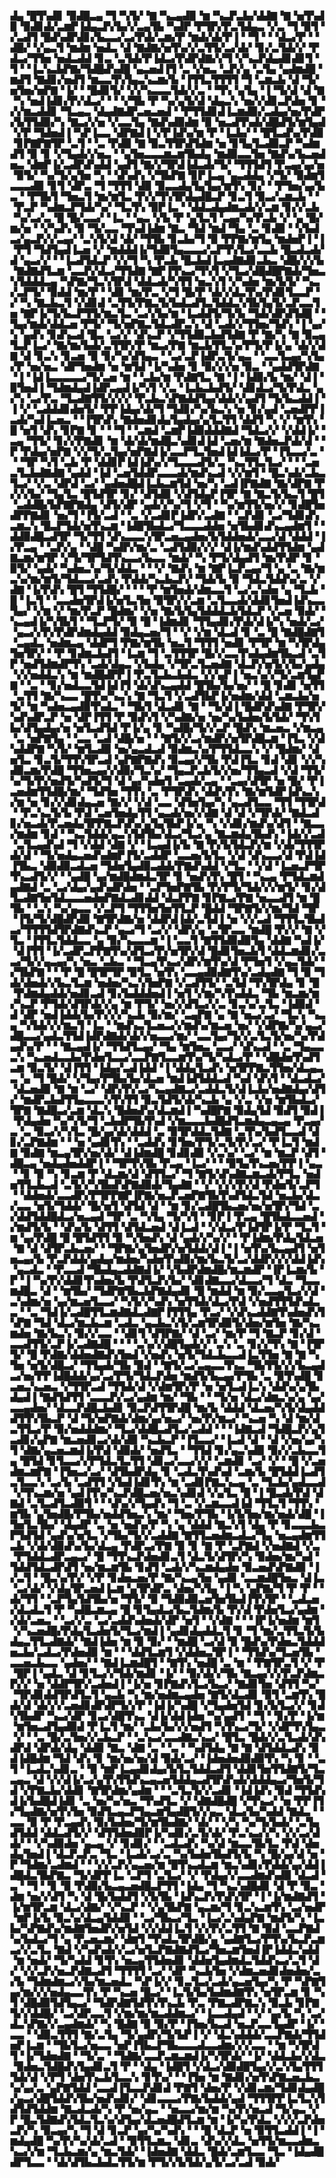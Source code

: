 ▟▄▝█▜▚▟▊▝▉▟█▃▄▝▜▝▚▜▞▝▇▝▚▃▄▟▉▝▆▝▚▃▛▃▙▞▟▟▇▝▇▝▅▜▚▟▉▝▉▟▊▟▞▃▆▛▐▟▄▃▛▞▙▞▞▃▄▜▙▝▚▟▛▝▛▜▛▞▛▃▜▟▄▃▝▞▃▝▜▝▉▜▝▞▃▟▜▝█▟▚▟▛▟▊▞▙▃▃▞▃▞▛▟▞▃▆▞▛▝▆▟▞▟▞▛▐▝▝▜▝▝▝▟▃▞▛▝▝▟█▞▝▞▄▃▜▝▆▟▆▝▅▟▃▝▟▝▇▟▇▞▅▜▚▞▞▃▜▜▞▃▞▟▞▝▊▞▃▜▟▞▞▝▛▟▃▞▜▜▅▝▅▟▃▟▟▝▊▃▝▃▜▟▞▛▐▟▃▞▛▟▛▟▇▞▞▜▝▞▚▃▛▟▄▟▊▟▊▜▝▜▝▝▐▃▚▃▙▛▇▞▜▟█▟▚▟█▝▄▃▅▟▐▜▝▃▝▞▅▃▝▃▛▞▄▝▃▜▄▝▄▟▆▟█▝▆▟▜▝▇▟▊▞▅▟▜▝▆▃▃▜▚▜▄▃▚▃▆▞▙▝▐▜▜▃▜▜▜▜▝▜▝▃▆▃▙▝▟▝▜▞▅▜▅▞▅▛▇▝▐▞▝▝█▟▊▜▞▝▞▞▚▃▃▃▜▟▞▞▃▝▝▜▚▝▄▜▄▝▐▝▜▞▟▝▟▝▇▝▚▝▅▟▐▟▊▞▛▞▟▃▞▝▝▝▞▜▙▝▛▝▚▞▄▜▞▟▝▟▄▃▚▝▅▞▞▟▊▃▛▟▅▝▊▝▞▞▆▃▟▟▊▝▜▃▄▃▝▟▄▟▇▟▛▃▅▃▅▟▝▝▛▜▜▟▊▟▐▃▆▟▉▞▃▟▄▞▅▞▛▟▛▞▙▜▜▟▉▞▚▝▇▃▞▞▅▝▞▃▃▜▄▝▇▟▚▟▉▟▆▝▉▝▅▃▟▜▚▟▞▟█▟▜▞▆▜▄▟▝▞▛▝▜▟▅▟▐▝▚▛▐▃▃▝▟▛▇▟▐▝▞▛▐▟▚▞▆▝▛▝▐▃▙▞▝▝█▜▃▟▚▞▛▟▉▝▊▛▇▛▇▜▛▝▃▜▝▝▃▝▛▟▉▝▇▝▉▃▜▜▛▟▜▟▆▝▅▝▊▜▄▜▃▟▉▃▛▝▚▟▆▟▜▝▉▝▊▝▞▜▄▟▞▞▅▃▝▝▄▜▅▃▃▃▆▃▆▜▙▟▄▝▆▟▉▃▃▜▅▝▇▟▚▞▙▃▅▟▅▃▝▟▆▛▐▞▃▟▛▟▚▟▟▝▄▟▜▝▇▞▞▜▛▟▐▟▃▟▞▜▞▝▜▜▜▟▜▝▛▃▄▞▄▞▅▝▉▜▞▝▚▞▜▞▄▜▅▝▚▝▝▟▚▟▚▝▞▜▙▛▇▝▊▛▐▃▄▝▄▃▟▟▄▝▞▜▞▝▉▟▆▜▃▃▃▟▉▝▊▜▝▟▛▃▝▜▝▜▜▜▝▟▉▝▉▃▃▟▄▜▄▜▄▞▆▜▚▝▊▞▝▝▛▜▅▞▄▞▙▃▝▝▛▜▙▜▝▜▅▃▜▝▆▞▆▜▃▝▛▞▞▜▚▜▛▟▄▟█▃▛▝▊▃▜▝▉▃▞▃▆▃▙▝▝▝▛▃▛▝▚▟▆▃▛▜▟▞▚▞▝▜▃▜▚▝▉▛▐▃▝▝▟▟▃▟▄▟▆▃▟▞▞▃▆▝▊▞▞▃▙▝▚▞▃▞▃▝█▝█▞▃▃▞▝▐▃▝▝▄▃▝▞▙▝▛▝▄▜▃▜▝▃▄▞▚▞▛▃▙▝▞▝▄▝█▞▆▞▅▝▝▞▚▟▚▝▉▝▜▞▃▃▝▜▚▟▐▟▆▝▇▃▝▜▟▝▆▟▝▜▄▝▃▝▊▟▉▝▝▞▙▟▃▞▄▃▛▞▞▃▄▞▝▃▚▜▞▟▝▟▞▝▜▜▙▝▊▃▙▞▜▝▉▝▛▛▇▞▆▜▄▝▆▟▅▛▐▝▐▝▛▜▝▜▟▜▄▟▐▃▅▝▞▝▆▟▟▟▐▞▜▟▉▜▄▃▃▃▞▃▛▜▚▜▃▞▃▃▙▝█▃▟▃▟▞▟▝▄▃▞▞▝▝▐▃▟▜▟▃▛▝▞▞▜▝▚▝▛▃▙▝█▃▙▟▐▃▄▟▇▟▊▃▙▃▝▟█▞▞▞▙▝▇▟▇▟▜▃▆▝▃▃▛▞▟▃▞▜▜▟▇▝▇▛▐▜▚▃▞▜▚▜▝▞▜▃▞▟█▟█▛▇▟▞▜▅▃▚▜▟▟▟▃▄▝▚▛▇▞▜▃▚▜▛▟▝▟▟▃▟▞▚▜▜▝▅▃▚▜▝▞▚▟▅▝▆▞▙▜▞▝▚▃▞▃▛▜▞▝▉▟▟▝▆▞▛▝▝▟▊▝▆▞▛▃▝▞▜▝█▞▛▝▟▞▞▟▃▜▚▞▛▟▊▜▃▃▛▝▞▝▚▝▇▃▙▃▜▝▞▟▊▟▝▃▜▜▞▛▇▃▜▞▙▟▃▟▜▃▜▟▟▃▚▜▙▜▄▜▞▃▛▃▃▜▅▝▇▛▐▞▜▞▙▃▛▜▜▞▆▃▜▃▝▃▞▞▙▞▆▝▐▃▟▟▜▞▜▞▙▝▜▟▞▟▛▟▜▟█▝▝▜▄▞▆▟▞▟▟▃▅▝▛▜▞▝▜▞▅▛▇▃▜▟▃▟▛▃▚▝▟▝▃▟▞▞▜▜▅▞▜▟▚▝▐▝▄▞▚▝▄▟▚▝▊▟▚▃▟▝█▃▝▃▞▞▝▟▚▃▛▝▞▜▜▟▉▃▙▟▜▟▇▝▛▝▇▞▚▝▇▝▉▃▄▜▃▛▐▃▞▝▇▞▆▞▙▟▞▃▜▜▛▞▛▝▆▃▞▛▇▝▆▃▙▜▜▃▚▞▛▜▞▛▐▞▄▝▟▞▞▟▇▝▟▝▊▃▚▝▊▃▅▝▉▝▊▞▚▞▟▜▄▃▝▝▃▞▃▛▐▟▛▃▜▞▄▃▝▝▃▃▜▃▄▞▚▜▄▞▛▝▅▞▅▃▝▟▛▜▅▟▆▝▅▝▆▜▟▝▐▞▚▟▅▝▊▝▉▞▞▞▅▝▉▃▝▝▄▟▟▜▛▟▇▝▐▝▐▟▐▃▃▃▃▃▞▜▞▃▅▝▆▝▝▃▙▞▆▝▛▟▇▜▃▝▇▝▐▝▐▟▉▞▙▝▆▞▝▟▐▝▉▜▅▟▐▝▜▟▆▟▄▟▐▟▛▃▄▟▐▞▚▜▝▞▃▝▐▃▙▃▙▟▜▞▝▟▊▟▃▞▜▞▛▟▃▝▄▞▚▝▃▞▛▃▝▜▃▟▇▜▜▞▞▞▞▝▛▃▙▃▚▛▇▟▟▜▄▞▟▟▞▞▄▟▜▝▜▞▙▃▟▟▐▝▐▝▞▝▃▟▟▟▊▟▅▜▞▝▛▛▐▟▄▞▟▞▜▝▜▟▊▞▚▞▙▃▚▝▅▝▊▞▄▟▝▃▅▟▛▛▐▃▟▞▚▟▐▃▅▃▝▝▐▜▛▟▚▝▇▟▅▟▊▟▄▜▄▟▄▞▄▜▃▜▜▝▟▟▜▝▚▝▞▝▆▜▚▝█▝▅▜▝▟▚▝▊▛▇▝▊▝▝▝▜▝▝▃▆▟▝▃▆▛▐▟▉▟▟▟▇▟▝▜▟▃▞▞▝▞▟▟▐▞▝▃▄▝▜▜▞▝▊▞▞▛▇▟▊▝▆▝▟▞▟▞▆▟█▃▚▟▊▟▐▟▝▃▅▞▆▝▇▟▅▃▛▟▞▟▝▝▛▝▛▟▄▞▅▛▇▝▞▞▜▞▃▜▄▞▅▛▇▟▐▞▃▃▛▜▃▜▅▟▐▟▐▟▃▞▛▝▐▜▃▃▞▃▝▝▝▜▛▝▚▜▝▃▙▝▛▝▟▟▊▛▐▟▐▟▚▞▞▜▃▃▃▟▜▞▃▝▚▃▜▜▃▜▃▞▝▝▝▃▅▃▜▃▙▟▇▟▇▝▄▟▟▝▐▟▝▃▅▜▟▟▛▃▃▃▟▞▆▟▚▃▟▝▞▞▆▜▝▝█▃▚▟▞▃▙▃▜▃▞▝▞▃▝▟▛▟▝▃▞▝▄▟▅▟█▟▐▃▙▃▆▜▟▝▅▞▚▝▃▟▐▛▇▟▇▝▇▞▟▛▇▝▛▞▞▞▙▞▝▜▄▜▃▝█▜▟▜▛▝▊▞▝▟▜▟▉▝▞▟▜▟▄▛▐▜▛▝▇▝▇▃▜▞▙▃▜▝█▜▝▃▟▟█▞▙▛▇▛▇▟▄▝▟▜▞▟▛▝▄▟▞▞▚▞▜▝▞▜▝▝▚▞▆▜▜▞▅▞▞▝▊▟█▜▅▟▛▛▇▟▊▝▅▞▜▝▐▜▞▃▟▝▝▃▝▞▃▟▊▛▐▟▛▞▃▟▇▝▝▃▛▟▊▝▃▞▜▟▊▟▚▃▆▃▚▝█▃▛▜▟▞▅▜▚▃▆▝▐▟█▜▙▟▃▞▜▃▃▃▟▟▅▝▅▜▙▟▊▟▚▃▄▟▆▜▝▝▟▟▉▟█▃▟▜▛▝▜▞▜▜▝▟▚▃▃▃▚▜▛▃▅▃▄▟▅▞▙▜▟▟▅▟▞▃▃▞▟▝▟▟▟▝▐▞▛▃▄▝▝▃▛▞▄▝▝▟█▝▚▟▛▞▆▞▃▝▃▟▜▟▉▞▞▞▝▟▐▞▆▟▚▟▟▜▜▟▆▝▄▟▇▃▆▞▆▜▛▝▞▜▞▜▛▜▟▜▚▃▃▞▙▃▃▝▆▟▞▝▚▝▛▜▞▟▄▟▜▝▆▞▛▟▛▝▊▝▉▜▞▝▄▟▞▝▚▟▅▃▚▞▜▞▟▟▃▝▝▝▞▝▇▟▚▝▆▝▇▛▐▃▛▃▄▞▜▝▄▝▃▝▇▞▆▃▚▞▆▞▆▜▞▜▟▃▃▞▃▟▚▝▛▟▟▞▚▃▙▃▛▞▝▜▟▞▙▝▉▝▜▟▃▜▟▟▚▞▃▝▞▟▇▝▐▞▛▟▚▝█▜▝▜▜▟█▞▝▝▝▝▛▝▆▜▅▟▞▟▆▃▃▜▝▃▞▃▚▟▅▝▄▝▜▃▙▝█▝▐▃▜▝▝▃▃▟▅▜▛▟▐▞▅▜▃▜▅▝▉▜▛▞▞▃▆▝▃▜▃▃▟▞▟▟▊▜▅▟▐▟▚▃▃▜▄▞▝▞▆▝▞▝▆▞▛▃▛▝█▟▆▞▝▞▅▝▇▞▙▜▄▜▟▟▟▃▙▜▟▃▛▝▞▃▅▝▉▟▞▝▚▃▄▟▐▞▚▜▙▜▝▝▜▃▛▜▞▝▉▝█▝▐▟▆▟▊▝▜▜▄▟▊▞▛▟▞▟▐▞▚▝▅▟▞▃▞▝▄▃▞▞▛▞▛▟▛▟▆▟▄▟▟▝▉▟▄▃▅▞▜▝▝▞▝▞▆▝▟▃▟▝▊▝▃▝█▝▇▟█▟▇▜▝▃▄▟▃▝▅▟▆▃▄▝▟▟▛▜▝▛▇▞▆▜▙▝▅▃▜▝▜▜▜▝▅▟▊▝▛▜▛▝▆▝▚▜▛▟▄▜▅▜▛▞▝▝▛▝▊▟▆▃▙▟▜▝▐▃▆▝▜▝▃▜▜▜▛▝█▞▞▃▃▜▚▟▄▟▆▜▙▃▟▝▃▜▛▝▅▟▜▟▆▟▛▜▚▝▃▟▞▟▄▃▝▞▙▟▄▝▞▜▛▃▜▃▅▟▇▝▟▃▛▞▅▜▞▞▙▞▄▟▄▝▞▞▅▟▟▃▚▝▆▝▆▟█▟▛▛▐▝▛▃▜▃▙▃▙▟▃▝▞▞▄▛▐▝▅▃▚▞▞▜▞▃▆▜▄▛▇▝▝▃▝▝▊▞▅▟▃▃▜▟▐▟▐▜▝▟▞▟▚▃▄▟▟▝█▜▙▞▙▞▅▞▝▝█▝▊▟▊▝▅▜▜▝▃▜▜▝▇▞▚▃▃▝█▜▚▞▚▃▚▝▇▝▜▃▜▝▞▃▟▜▙▛▐▞▅▟▆▞▟▟▝▃▆▃▙▞▅▜▞▝▆▝▚▟▅▃▄▟▉▜▚▟▃▝▝▜▙▜▝▟▃▟▊▝▇▝▝▜▞▟▐▝█▟▛▟▚▟▇▝▛▜▛▞▚▟▚▟▛▃▛▝▅▝▟▛▐▜▜▝▛▝▉▟▚▜▝▞▚▟▇▞▅▝▅▞▚▞▙▟▅▞▙▜▟▞▝▜▚▜▙▞▟▜▄▟▄▞▅▝▅▜▃▟▜▟▝▛▐▞▄▝▊▝▚▟█▞▜▞▞▃▛▝█▟▚▝▆▃▅▃▝▞▆▃▄▝▃▝▅▛▇▜▄▝▝▃▃▝▃▟▝▟█▞▅▝▝▝▇▜▞▞▃▞▆▟▛▞▅▜▛▟█▃▆▝▐▜▃▝▞▟▚▟▟▛▇▝▚▜▞▝▆▜▃▟▉▝▅▞▄▃▟▃▟▝▉▟▆▃▚▞▛▜▜▟▃▃▚▝▞▝█▟▆▞▝▟▅▜▃▝▊▃▜▞▜▜▚▜▛▃▟▝▄▛▇▛▇▟▚▝▉▃▄▞▞▜▙▝▛▟▐▜▃▝▊▟▝▟▊▝▞▞▚▟▉▃▆▞▛▟█▝▜▜▅▃▄▞▞▟▉▞▜▃▚▞▝▜▄▃▛▃▙▜▞▞▅▞▜▜▄▃▟▝▞▟▝▜▜▞▚▞▜▞▛▞▅▟▜▞▚▟▜▞▜▝▟▝▄▞▚▟▅▜▝▃▄▟▞▃▄▝▝▃▄▞▟▜▛▝▅▝█▞▝▛▐▃▅▟▆▜▜▟█▞▆▞▝▜▟▜▅▝▜▜▚▝▃▝▛▜▛▟▚▝▟▟▚▜▚▝▇▞▆▜▟▛▐▟▚▃▚▞▆▝▅▝▊▞▞▟▊▟▄▃▅▝▇▞▞▝▞▟▝▃▃▝▟▜▅▜▄▞▚▝▄▃▟▜▃▃▝▜▜▝▜▜▛▟▝▝▛▃▚▃▜▞▙▝▛▟▝▃▅▜▅▟▄▜▜▝▄▃▟▞▅▞▞▟▇▝▟▝▟▝▞▜▛▟▞▝▇▟▃▟▊▞▅▃▟▞▛▃▅▟▄▜▛▛▇▃▛▟▚▞▄▜▄▜▙▛▐▞▄▝▚▝▞▟▊▞▆▟▚▞▟▜▝▝▇▃▃▞▆▟▆▝▊▟▝▝▚▃▜▟▟▞▄▃▚▜▟▜▙▞▟▃▞▜▃▞▄▝▇▃▆▟▄▜▙▟▚▝▐▟▞▞▃▟▝▃▜▃▄▟▚▟▝▜▝▞▟▟▝▟▇▝▞▝▐▃▄▟▐▞▙▝▇▝▛▞▙▜▟▃▛▞▆▝▞▟▞▜▜▜▛▟▞▟▝▝▜▞▅▟▄▃▅▟▚▟▆▛▐▜▞▃▟▟▛▝▃▃▅▞▙▜▃▝▞▟▝▟▚▃▃▞▟▝▛▟▐▟▐▜▙▃▝▟▉▟▉▃▟▃▅▝▜▟▅▜▄▟▉▃▟▟▞▛▇▟▚▟▟▝▞▜▃▝▝▞▟▝▐▃▅▃▛▜▛▜▚▃▟▜▞▞▝▝▄▟█▝▄▞▆▟█▟▆▟▃▜▛▝▊▝▅▟▚▜▚▝█▜▝▝▚▃▄▝▛▜▟▃▆▟▄▟▇▟▝▃▝▃▞▟▄▞▄▟▚▟▛▟▅▝▝▃▛▜▅▛▇▜▙▝▛▞▛▜▞▜▟▞▞▞▆▜▞▝▊▞▟▜▃▟▇▜▅▜▟▃▃▃▅▟▅▛▇▟▃▟▊▟▟▝▟▃▛▛▇▝▊▛▇▃▞▛▇▝▅▃▃▟▜▝▆▝█▜▙▝▝▃▚▝▚▞▄▃▃▝▞▃▛▜▝▜▜▜▅▜▅▜▜▃▛▝█▟▟▝▜▛▇▜▞▞▆▞▜▟▝▜▛▝▐▜▞▜▞▟█▟▛▟▉▝▇▜▛▟▇▞▅▝▟▟▛▟▐▟▞▃▜▟▐▝▅▝▞▞▃▟▝▜▜▜▃▜▙▟▃▞▜▜▜▜▟▜▛▟▇▟▚▃▛▝▄▃▞▜▝▃▞▞▝▟▛▞▄▝▃▜▛▃▃▝▆▟█▝▛▞▞▝▇▝▞▜▃▝▐▜▜▃▜▟▟▃▃▝▄▝▉▞▚▃▃▃▆▝▐▝▃▃▜▝▇▜▜▟▉▟▉▜▄▝▟▟▇▝▚▟▐▞▝▟▐▜▜▝▐▞▃▟▛▃▛▛▇▜▚▞▟▜▃▞▛▞▅▜▛▞▟▝█▟▊▜▅▃▙▜▝▟▟▃▆▟▊▞▃▃▞▜▞▞▄▃▄▞▚▝▅▃▝▃▙▃▝▝▜▃▄▜▚▃▞▟▛▞▆▜▚▞▟▝▛▜▅▜▝▞▄▃▜▟▞▝▞▜▙▛▇▝▝▝▛▝█▝█▜▛▜▛▝▉▜▃▝▅▜▚▝▃▃▄▟▉▟▇▜▚▞▃▟▄▟▇▝▜▝▉▝▜▟▞▟▅▟▞▞▙▃▜▃▆▝▅▟▅▞▚▃▚▜▅▛▇▝▞▃▟▜▜▞▝▃▜▟▝▜▚▜▛▟▄▝▊▝█▝▛▟▆▟▄▟▟▞▅▟▊▃▟▝▊▞▙▟▟▟▅▟▐▝▅▜▝▞▆▞▚▜▚▟▟▃▝▜▙▝▆▃▆▞▆▞▚▃▛▝▛▜▟▞▟▜▛▟▞▞▄▝▆▝▛▜▞▝▅▞▞▟▜▃▞▞▃▝▊▃▚▞▃▜▃▝▐▟▉▟▝▟▝▟▛▝▅▟▐▟▟▞▙▞▛▞▞▞▚▃▙▝▉▞▆▞▝▃▄▛▇▝▄▝▇▝▅▃▞▃▞▝▜▃▚▝▚▃▄▝▚▜▟▞▞▞▆▃▜▝▐▃▝▝▆▟▚▃▜▃▅▃▞▞▆▟▚▞▆▃▅▝▅▞▝▞▟▛▇▞▚▞▄▃▞▟█▃▃▞▄▟▃▜▜▟▐▟▛▟▇▟▞▟▞▞▅▃▃▞▆▞▝▃▃▜▄▞▜▞▞▃▜▃▜▞▅▞▚▞▛▟▄▟▚▞▛▝▝▝▇▃▄▟▐▞▝▜▜▟▜▃▄▞▝▜▄▝▆▜▅▃▝▃▃▞▝▟▚▃▟▝▝▃▝▜▄▃▃▃▚▝▚▃▅▟▃▃▙▞▛▟▅▜▃▃▞▃▃▛▇▜▃▃▆▜▚▞▜▞▚▟▃▞▛▝▝▟█▟▅▜▚▟▜▃▆▝▉▃▜▞▝▟▐▜▜▝▐▟▄▞▃▟▐▟▟▝▐▝▟▟▄▜▃▟▚▝▅▜▛▛▇▃▜▜▅▞▟▃▄▃▃▝▄▝▜▝█▟▞▝▞▜▄▞▛▜▙▞▙▞▟▃▅▝▆▟▐▟▜▟▟▃▟▝▚▟▝▟▚▜▝▝▟▃▟▃▞▝▟▃▅▟▉▝▇▝▆▝▃▞▝▟▛▞▛▞▃▞▚▃▄▟▇▃▞▃▟▟▃▜▞▟▐▃▙▞▅▟▇▟▄▞▟▜▞▝▆▟▛▃▙▟▜▜▄▃▃▃▚▜▚▜▜▝▉▃▜▟▜▞▟▞▚▃▙▝▄▝▞▃▝▞▅▝▆▜▙▟▃▞▜▛▇▝▇▟█▃▞▃▆▝▟▃▚▝█▟▅▟▚▞▟▃▆▟▐▝▚▟█▛▇▝▉▟▄▜▟▝▉▟▜▝▉▟▐▝▛▟▄▟▅▝▚▞▚▜▞▜▝▃▙▟▛▜▙▜▚▟▝▞▆▃▃▃▙▟█▟▜▃▆▟▄▃▄▃▄▝▛▃▄▞▃▝▃▝▉▃▞▞▚▜▃▝█▞▄▞▟▞▟▟▟▝▃▝▉▜▛▟▟▃▜▟▇▝▃▜▚▞▙▟▜▃▃▟▝▟▊▞▃▛▇▟▆▝▝▝▅▝▄▟▊▜▚▝▝▃▟▟▚▝▊▜▅▞▛▜▞▃▜▞▛▞▃▞▝▛▐▃▜▝▆▟▇▝▉▟▇▝▆▃▄▜▛▞▅▞▟▞▝▟▐▟▆▟█▝▊▟▊▟▉▝▞▃▚▞▝▃▞▝▆▝▆▃▛▝▟▜▝▟█▃▄▝▅▟▄▟▅▟▟▛▐▝▝▜▛▜▚▜▙▝▛▃▄▝▐▃▞▝▝▝▉▜▄▜▚▃▅▞▛▛▐▝▄▃▝▝▊▝▉▝▚▝▊▃▆▝▛▝▟▃▆▞▟▝▟▜▜▃▞▝▜▝▇▜▞▟▚▟▇▃▆▃▟▞▛▜▃▝▅▟▅▜▜▃▙▃▟▝▃▜▞▞▚▜▙▟▚▛▇▟▉▟▞▜▄▟▇▝▝▞▝▞▞▞▛▞▟▝▛▟▅▜▞▃▛▜▝▝▟▟▅▟▞▃▃▟▛▞▛▜▛▛▇▛▐▛▇▞▅▃▛▃▅▛▇▜▙▜▚▟▜▟▃▜▟▝▅▃▙▞▟▃▞▃▃▝▅▜▞▜▟▟▞▝█▞▅▜▝▟▜▟▝▟▝▝▆▝▊▞▃▟█▜▙▃▅▞▅▞▅▜▛▞▜▟▝▃▞▟▟▜▟▟█▟▃▞▅▃▄▟▝▜▛▝▃▝▚▜▄▝▜▞▚▜▝▝▊▛▐▝▛▃▄▝█▜▙▟▃▃▅▟▝▞▆▟▜▞▙▝▝▟▚▞▙▝▟▜▜▝▟▜▟▃▅▟▝▟▐▃▟▝▝▞▟▃▞▛▐▟▜▛▐▞▛▝▜▃▜▝▆▝▄▞▛▟█▝█▝█▜▟▜▜▝▉▝▚▜▅▟▚▝▟▝▄▟▞▞▚▞▞▝▝▛▐▟▆▞▛▟▄▜▟▃▅▝▇▝▟▝▟▜▛▃▙▃▅▞▝▝▜▛▇▞▄▜▅▟▛▞▅▜▟▟▞▟▐▝▐▝▅▜▚▞▙▃▄▟▜▝▅▜▅▃▄▞▙▝▛▃▛▟▟▞▄▟▄▞▆▟▅▞▚▟▅▜▚▟▉▞▆▞▙▃▜▞▃▞▟▟▛▞▞▞▟▟▐▟▚▝▄▃▟▃▝▝▛▃▃▟▝▜▙▟▄▃▟▟▇▟▐▞▝▞▙▟▛▟▆▟█▞▆▃▆▟▛▝▐▛▐▃▆▞▙▝▛▝▐▝▚▞▛▞▟▟▊▜▚▟▅▞▙▝▛▟▜▃▛▞▙▞▝▟▊▟▇▃▃▞▟▃▃▞▜▝▟▃▝▜▃▃▆▟█▃▝▟▝▝▆▜▙▞▝▜▟▛▇▜▙▃▙▛▇▟▄▟▊▝█▝▆▟▟▝▆▝▉▞▃▃▄▜▃▞▞▟▝▃▚▟▆▞▅▝▄▞▆▃▅▜▃▃▞▝▚▜▞▞▚▟▚▝▅▜▜▟▞▟▃▞▛▟▝▞▅▟▜▜▜▟▚▟▃▃▝▝▃▝▜▟▐▞▃▟█▜▜▃▆▟▇▟▃▟▇▛▐▜▜▜▄▝▛▃▞▝▞▟▚▃▟▟▇▜▚▟▅▟▚▜▚▛▇▝▜▟▝▟▃▞▆▃▙▃▆▝▃▟▃▝▄▃▙▃▚▜▞▃▆▜▛▟▉▜▞▟▅▞▆▜▅▝▇▞▚▃▆▟▅▝▇▞▙▃▚▝▉▞▞▃▃▝▝▟▊▜▝▟▜▛▇▞▝▟▝▃▞▝▆▞▛▝▜▝▇▃▛▝▊▞▟▝▃▃▟▜▜▞▃▛▐▞▃▟▇▟█▝▝▝▝▃▚▞▞▟█▜▄▟▞▞▝▃▚▝▃▝▊▞▞▜▚▝▇▝▐▜▛▜▞▝█▝▛▟▇▞▟▟▅▟▇▟▚▜▅▟▝▞▅▟▚▝▅▜▞▜▟▃▙▃▃▟▐▃▜▜▅▝▇▝▇▝▚▜▅▝▅▜▞▟█▃▞▝▜▜▄▟▞▜▙▝▉▟▝▝▇▜▞▃▞▃▄▃▃▜▚▃▝▜▙▜▜▞▞▞▙▃▄▟▃▞▅▞▛▛▐▟█▟▟▞▄▞▃▞▛▜▞▜▟▃▛▟▅▝▆▟▜▞▙▃▄▞▛▜▙▝▃▝▉▜▚▟█▝▊▃▅▃▚▃▅▃▝▞▜▜▛▃▟▝▜▜▟▞▟▝▞▟▆▜▛▞▛▝▅▝▅▜▃▟▐▃▚▝▟▟▚▞▄▜▙▟▄▟▐▝▇▟▜▟▜▜▝▃▃▃▛▞▃▞▄▟▆▝▆▞▝▜▙▝▝▝▜▞▅▝▟▃▞▟▆▃▚▞▄▝▄▞▃▃▄▟▅▞▝▟▃▃▛▟█▃▙▟▊▝▉▃▛▟▜▜▛▟█▝▆▞▙▝▟▟▟▝▟▃▅▞▚▜▞▟▄▟▟▟▜▜▚▜▙▃▛▝▟▝▜▞▅▛▇▟▞▟▆▞▄▞▅▃▞▝▅▞▛▞▆▃▞▝▚▃▅▝▚▝▟▝▆▞▟▃▜▜▃▞▛▝▉▞▅▟▟▟▆▞▝▜▃▞▟▟█▃▟▜▃▞▃▟▟▝▝▝▐▟▇▃▟▝▜▟█▃▛▞▄▜▃▟▊▞▄▛▇▝▆▃▅▟▊▃▞▟▞▟▉▝▚▃▙▃▛▝▐▜▃▃▞▝▐▃▟▝▟▝▝▟▝▞▅▞▄▞▚▜▝▟▇▞▄▃▅▃▆▟▐▞▛▟▝▟▉▟▞▝▅▟▜▃▝▝▜▜▟▝▊▞▄▃▚▟▉▝▉▞▞▃▙▃▃▜▄▝█▜▟▝▊▜▃▃▞▞▛▜▟▃▜▃▜▜▝▟▊▃▞▃▃▞▞▞▝▃▆▟▊▝▃▞▝▞▝▝█▝▞▃▅▟▆▃▆▛▇▝▐▜▅▃▞▃▞▝▟▜▙▟▛▟▄▝▊▝▃▟▃▜▚▟▚▟▝▃▆▞▙▝█▜▟▟▐▃▟▜▃▜▃▃▚▝▃▞▙▝▃▟▜▜▝▞▙▟▐▟▊▜▚▝▆▝▃▟▊▛▇▃▚▃▄▝▃▝▜▃▙▞▄▟▃▃▟▝▞▜▚▃▆▞▅▝▄▟▐▜▚▞▚▃▛▟█▃▅▞▅▃▚▟▊▟▝▞▄▜▃▝█▝▐▝█▃▟▞▛▟▝▟▇▟▝▃▜▃▟▜▃▟▉▜▝▝▝▟▚▞▞▜▄▟▚▝▜▝▃▝▞▃▆▃▃▟▐▟▝▜▜▃▜▝▜▜▚▝▆▜▙▝▄▜▅▟█▞▛▜▙▞▅▟▟▜▅▃▚▝▆▞▝▜▅▞▛▜▙▝▐▞▙▜▅▞▆▞▅▟▞▟█▝▐▜▅▜▃▜▙▞▝▟▄▟▛▝▃▝▅▝▅▟▚▞▛▝▚▝▄▝▟▟▟▝▇▃▚▜▝▟▄▝▛▝▊▃▃▃▙▃▛▜▟▜▟▝▄▟▚▞▅▜▃▝▞▜▙▞▜▞▞▃▟▟▇▝▇▜▜▃▅▟▆▃▟▃▞▜▄▝▅▃▄▟▆▜▜▃▙▝▞▟▞▟▉▟▚▞▙▞▟▃▄▝▛▟▛▃▞▛▇▝▉▝▊▝▇▝▛▝▃▛▇▟▝▞▅▟▇▟▝▞▃▝▛▜▟▟▃▟▛▃▄▃▞▝█▝▜▜▚▃▛▟▅▟▊▃▜▝▟▃▜▞▟▜▛▞▚▝▉▟▅▞▆▞▚▟▝▜▟▟▜▟▃▟▛▟▜▝▅▞▆▃▆▜▙▝▊▟▜▝▃▟▞▞▚▃▆▟▄▟▅▝▉▃▅▟▚▛▇▟▉▝▐▞▃▜▝▝█▃▚▞▛▞▝▞▛▝▊▟▅▃▅▞▛▝▇▞▚▃▄▜▅▝▄▟▊▝▃▃▆▟█▜▅▃▝▟▐▃▝▃▞▟▞▝▞▟▄▜▛▃▅▟▐▃▆▝▄▜▛▟▛▃▝▟▅▞▚▜▄▝▐▝▚▝▄▛▇▞▜▝▛▝▛▝▝▟▞▜▜▝▝▃▛▜▄▜▟▜▙▞▅▝▜▜▞▝▉▝▜▟▉▟▉▃▅▜▅▜▙▟▐▜▚▜▛▝▝▃▟▃▅▞▟▃▟▃▜▝▛▝▚▟█▃▆▃▄▝█▝▊▜▄▟▃▞▙▃▜▟▆▞▙▝▛▞▟▝▛▟▅▜▃▞▄▟▆▝▞▟▞▃▅▃▝▝▃▞▞▃▝▃▞▃▟▟▚▟▅▟▞▟▛▝▅▜▝▝▞▟▇▝▝▝▐▛▐▞▅▟▆▝▆▜▝▞▚▃▅▟█▞▛▟▄▜▃▟▅▜▞▜▃▞▆▟▐▝▄▟▊▟▄▟▟▃▜▝▊▝▜▝▆▞▃▜▜▃▜▞▙▟▄▃▜▜▃▟▇▟▞▝▇▟▐▟▅▝▆▝▉▝▉▞▝▝▆▟█▝▃▞▟▝▉▝█▟▚▞▛▟▅▃▜▟▟▟▅▃▙▞▃▟▃▞▛▟▅▟▉▝▆▝▝▝▟▟▜▃▆▜▝▞▟▟▅▃▜▛▐▝▝▜▜▟▚▞▜▃▅▜▙▝▃▃▅▃▙▃▃▝▄▟▅▞▝▝▇▟▐▃▆▟█▜▝▝▇▜▚▝▅▟█▝▃▝▆▝▝▛▇▜▛▃▜▝▞▝▛▝█▛▐▝▄▟▃▝▟▝▊▜▃▞▞▜▟▞▆▟▊▝▐▞▝▝▉▞▟▞▞▜▙▝▇▃▄▞▞▞▛▃▛▟▆▃▛▞▞▝▅▝▟▟▛▜▛▞▃▟▅▟▐▝▐▞▅▝▊▛▇▟▚▜▃▞▙▃▞▝▇▟▊▜▅▝▟▜▜▝▚▞▝▜▛▟▊▟▟▜▛▟▜▃▜▝▄▃▙▝▚▝▆▞▅▟▆▃▄▟▅▝▇▜▞▟▃▟▊▝▉▜▝▃▆▜▚▝█▟▞▟▝▟▞▞▞▃▅▟▊▟▛▟▛▜▞▞▛▝▐▟▐▞▚▟█▝▞▜▄▟▅▜▟▝▊▞▙▜▃▞▞▝▊▟▚▜▙▟▛▝▚▃▞▟▛▝▊▃▞▟█▜▚▃▝▟▐▞▟▟▐▟▅▝▚▞▄▟▜▝▝▜▝▝▊▞▛▝▐▞▆▝▆▜▅▃▟▜▄▟▉▟▝▛▐▃▜▝▆▞▝▃▙▞▙▞▞▞▅▟▜▝▚▜▚▃▞▜▞▝▞▟▛▜▚▜▄▃▝▞▝▝▃▝█▞▃▜▅▞▞▃▙▃▛▝▝▃▚▃▞▃▃▟▇▃▚▃▞▝█▜▃▝█▟▞▞▃▜▃▟▞▟▚▟▛▟▝▟▛▟▞▟▄▝▟▟▉▝▇▃▝▟▇▝▃▝▝▃▝▝▚▟▜▟▄▝▇▝▇▝▟▜▟▟▃▟▚▝▉▟▐▟█▟▆▝▜▟▝▟▚▝▊▝▆▞▅▞▅▞▟▝▉▟▞▃▞▝▐▟▅▟▅▟▉▟▉▜▚▝▚▝▊▝▝▃▜▝▐▃▟▃▚▟▊▃▝▝▉▝▆▛▐▃▄▟▊▟▄▞▙▜▃▜▟▟▃▟▜▝▟▟▊▜▅▜▜▟▇▜▞▜▃▃▄▃▝▟▝▞▞▟▐▞▃▞▄▜▚▜▜▟▚▃▄▃▅▜▟▟▄▃▟▜▛▟▚▟▞▟▟▟▄▃▞▜▅▜▞▜▟▝▞▛▇▃▙▞▟▟▊▝▇▜▛▟▆▞▄▟▆▝▝▝▃▜▃▜▞▞▃▟▊▝▐▟▐▟▚▝▉▟▝▜▜▟▚▟▐▞▙▟█▟▐▟▊▝▃▝▅▞▚▞▅▃▝▜▚▟▜▃▝▞▝▟▇▟█▟█▝▞▜▚▃▞▝▅▝▛▛▐▜▞▜▄▟▇▞▅▜▚▜▅▝▉▟▜▃▄▃▛▜▄▃▆▜▄▟█▜▞▞▄▃▝▟▃▞▙▞▚▟▟▝▇▟▃▝▝▃▃▝▉▝▛▝▛▃▄▟▚▝▉▞▙▟▅▞▜▞▆▜▙▟▇▞▝▟▞▝▝▞▚▝▚▞▜▞▙▟▞▝▃▜▄▟▜▟▟▝▟▟▃▟▜▞▞▝▟▜▜▟▅▟▉▛▐▞▚▟▊▞▃▜▞▟▞▝▛▃▚▃▞▞▚▝▞▞▃▞▟▟▞▝▝▞▚▟▉▟▅▝▄▃▄▝▞▝▊▟▊▞▝▝▃▟▃▟▚▝▚▞▟▝▆▃▃▜▙▜▃▝▛▟▝▟▅▟▄▜▅▟▐▝▟▃▛▃▛▃▝▜▃▝▐▃▟▞▃▞▃▝▚▞▙▟▅▜▙▟▜▞▙▝▚▝█▞▄▞▟▝▅▝▛▝▜▟▆▞▃▟▆▟▝▝▝▞▞▃▛▞▄▃▅▞▆▝█▜▚▃▟▃▆▝▆▃▚▟▊▞▛▟▟▞▄▞▟▟▐▟█▟▃▜▙▛▇▃▝▜▞▟▛▛▐▃▝▃▛▜▝▃▜▃▞▝▞▝▛▟▄▞▞▃▃▟▆▟▚▟▉▝▟▃▟▝▃▝▝▜▝▝▊▝▉▝▛▟▉▞▙▃▄▃▅▟█▃▛▜▜▝▐▟▄▝▜▝▚▃▚▟█▟▊▝▟▝▛▝▉▃▝▟▆▝▅▞▞▟▜▝▚▝▟▝█▞▙▟▟▜▝▞▙▜▙▝▐▟▚▃▛▞▛▟▚▜▛▝▐▝▐▞▆▟▇▟▜▝▐▞▆▜▛▃▆▝▟▃▞▟▇▞▝▞▚▃▛▝▝▞▄▜▙▛▇▝▄▃▆▞▜▝▊▃▚▃▆▜▚▝▃▞▅▟▛▝▆▛▐▞▙▝▉▃▚▞▟▃▄▜▟▟▉▝▝▃▞▜▙▃▞▜▃▝▐▃▞▃▚▟▄▛▇▝▆▟▜▞▚▝▐▃▙▞▚▛▇▟▚▞▆▟▇▜▅▟▛▞▅▜▟▝▞▞▟▟▐▃▜▝▞▞▛▞▃▜▜▝▇▝▉▟▝▃▃▛▇▟▚▞▙▟▃▞▜▝▄▝▛▃▅▃▆▞▝▟▆▜▝▜▚▟▃▜▛▟█▞▄▝▄▟▇▜▃▞▛▜▚▞▙▃▛▃▆▃▞▞▃▜▃▝▇▟▝▞▚▟▚▟▞▞▃▞▅▜▃▛▇▟▇▟▜▃▞▜▅▃▆▜▅▟▐▛▐▟▟▃▚▟▟▝▆▝▅▟▞▝▜▞▚▟▟▝▊▜▚▝▅▃▄▜▜▟▅▟▊▝▟▟▅▜▄▟▆▟▃▜▟▟▚▃▞▃▜▝▟▞▝▞▞▃▛▞▅▃▛▟▇▃▟▜▝▜▜▜▜▝▃▞▝▟▛▝▚▃▙▜▅▝▞▟▆▃▅▟▊▟▅▟▅▞▃▞▙▝▜▟▆▟▆▃▞▞▙▞▆▃▅▟▃▝▚▛▐▞▞▝▊▃▜▃▞▃▟▞▄▃▅▜▄▞▚▝▛▝▚▛▇▜▄▞▆▞▞▞▅▟▄▃▃▜▚▝▛▝▚▃▅▝█▃▞▝▐▃▜▞▙▞▙▟▆▟▇▜▚▝▅▜▛▃▆▝▊▝▚▜▝▟█▟▉▜▟▜▄▃▞▝▜▟▛▟▇▜▟▜▚▜▚▃▙▝▛▃▝▛▇▃▟▛▇▃▚▝▉▃▙▝▊▛▇▜▞▞▟▟█▞▝▃▞▟▛▃▃▜▝▞▆▞▆▞▆▃▟▟▆▃▞▝▐▃▃▟▄▟▝▝▞▝▄▞▙▝▚▝▃▞▟▃▚▛▇▞▞▃▄▟▆▟▞▝▚▝█▟▇▝▉▝▉▞▛▝▐▜▅▞▙▃▟▝▅▃▛▃▃▜▄▟▛▝▐▞▝▃▃▝▝▟▉▃▜▜▜▝▇▞▃▜▄▝▜▞▄▟▛▞▜▞▙▛▐▝▞▝▟▃▚▟▟▟▞▃▃▛▇▟▞▜▜▟▅▛▐▃▆▝▝▜▙▜▃▞▅▃▃▝▅▛▐▜▙▃▛▜▙▃▃▃▟▃▃▟▆▞▞▞▃▃▝▝▆▝▚▜▛▟▜▝▐▞▜▟▅▟▇▝▝▜▞▃▝▝▜▟▇▞▃▃▛▃▆▃▆▟▐▞▚▜▛▟▞▝▐▞▝▟▟▃▙▞▞▟▃▝▉▟▅▃▜▟█▟▚▜▄▟▊▃▜▝▛▝▝▟▄▝▐▟█▜▝▞▟▃▞▟▉▟█▜▄▞▞▃▚▜▄▜▜▜▜▟▞▟▝▞▛▜▝▟▅▜▚▃▙▜▃▃▚▝▊▜▚▞▝▝▐▜▅▝▆▝▇▟▊▞▅▜▚▛▇▃▅▃▙▃▚▞▄▞▃▝▄▛▇▜▟▟▝▃▃▟▐▜▃▃▛▟▊▟▝▛▇▜▝▟▅▞▛▝▞▟▊▃▆▞▜▟▊▟▄▟█▞▄▃▞▟█▜▟▟▚▜▙▞▅▟▚▟▊▞▝▟▊▃▃▃▞▛▇▞▙▟▟▞▄▟▝▜▜▜▛▛▐▃▜▃▚▜▟▜▟▜▟▟▆▝▇▃▟▃▟▞▚▝▛▝▅▞▄▃▝▝▅▃▃▞▆▞▆▝▚▞▛▞▅▃▟▝▜▞▄▃▝▞▛▝█▃▜▟▇▟▚▜▟▃▜▃▚▞▟▜▄▞▟▃▅▟█▟▜▃▆▝▆▝▐▞▚▞▛▟▃▝▞▞▞▃▛▟▅▃▛▞▚▝▉▃▄▞▚▝▜▝▟▝▊▃▛▝▄▞▚▞▚▟▚▝▝▝█▝▟▃▛▝▅▝▉▜▜▃▟▟▐▝▐▝▆▟▄▟█▝▚▞▛▞▚▞▟▞▃▟▝▝▉▜▜▃▆▃▝▟▊▃▝▟▚▞▞▟▃▝▅▜▜▞▆▃▃▟▆▃▚▃▞▞▆▝▜▃▙▃▆▞▄▝▆▃▜▟▞▝▐▟▅▟▇▝▟▟▃▝█▟▞▃▆▜▃▃▝▜▃▝▐▟▄▟█▟▛▜▃▃▝▝▟▞▟▜▙▃▙▟▃▜▜▞▆▝▛▜▞▞▙▜▟▞▄▜▞▃▞▃▟▝▉▟▞
